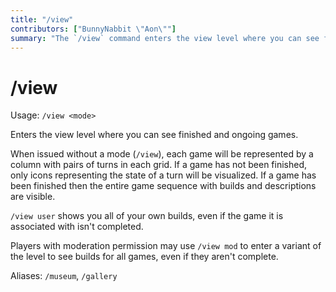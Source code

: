 ```yaml
---
title: "/view"
contributors: ["BunnyNabbit \"Aon\""]
summary: "The `/view` command enters the view level where you can see finished and ongoing games."
---
```

# /view
Usage: `/view <mode>`

Enters the view level where you can see finished and ongoing games.

When issued without a mode (`/view`), each game will be represented by a column with pairs of turns in each grid. If a game has not been finished, only icons representing the state of a turn will be visualized. If a game has been finished then the entire game sequence with builds and descriptions are visible.

`/view user` shows you all of your own builds, even if the game it is associated with isn't completed.

Players with moderation permission may use `/view mod` to enter a variant of the level to see builds for all games, even if they aren't complete.

Aliases: `/museum`, `/gallery`
